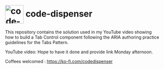 <h1>
<img src="https://github.com/code-dispenser.png" align="center" height="60px" alt="code-dispenser icon" /> code-dispenser
</h1>

This repository contains the solution used in my YouTube video showing how to build a Tab Control component following the ARIA authoring practice guidelines for the Tabs Pattern.

YouTube video: Hope to have it done and provide link Monday afternoon.

Coffees welcomed : https://ko-fi.com/codedispenser
